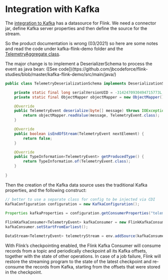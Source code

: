 # Integration with Kafka

The [integration to Kafka](https://ci.apache.org/projects/flink/flink-docs-release-1.12/dev/connectors/kafka.html) has a datasource for Flink. We need a connector jar, define Kafka server properties and then define the source for the stream.


So the product documentation is wrong (03/2021) so here are some notes and read the code under kafka-flink-demo folder and the [TelemetryAggregate class](https://github.com/jbcodeforce/flink-studies/blob/master/kafka-flink-demo/src/main/java/jbcodeforce/kafka/TelemetryAggregate.java).

The major change is to implement a DeserializerSchema to process the event as java bean: ([See code])(ttps://github.com/jbcodeforce/flink-studies/blob/master/kafka-flink-demo/src/main/java/)

```java
public class TelemetryDeserializationSchema implements DeserializationSchema<TelemetryEvent> {

    private static final long serialVersionUID = -3142470930494715773L;
    private static final ObjectMapper objectMapper = new ObjectMapper();

    @Override
	public TelemetryEvent deserialize(byte[] message) throws IOException {
		return objectMapper.readValue(message, TelemetryEvent.class);
	}

	@Override
	public boolean isEndOfStream(TelemetryEvent nextElement) {
		return false;
	}

	@Override
	public TypeInformation<TelemetryEvent> getProducedType() {
		return TypeInformation.of(TelemetryEvent.class);
	}
    
}
```

Then the creation of the Kafka data source uses the traditional Kafka properties, and the following construct:

```java
// better to use a separate class for config to be injected via CDI
KafkaConfiguration configuration = new KafkaConfiguration();
    
Properties kafkaProperties = configuration.getConsumerProperties("telemetryAggregators");

FlinkKafkaConsumer<TelemetryEvent> kafkaConsumer = new FlinkKafkaConsumer<TelemetryEvent>(configuration.mainTopicName, new TelemetryDeserializationSchema(), kafkaProperties);
kafkaConsumer.setStartFromEarliest();

DataStream<TelemetryEvent> telemetryStream = env.addSource(kafkaConsumer);
```

With Flink’s checkpointing enabled, the Flink Kafka Consumer will consume records from a topic and periodically checkpoint all its Kafka offsets, together with the state of other operations. In case of a job failure, Flink will restore the streaming program to the state of the latest checkpoint and re-consume the records from Kafka, starting from the offsets that were stored in the checkpoint.